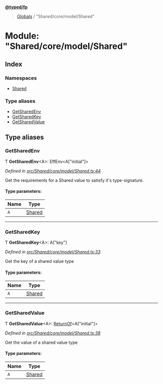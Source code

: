**[@typed/fp](../README.md)**

> [Globals](../globals.md) / "Shared/core/model/Shared"

# Module: "Shared/core/model/Shared"

## Index

### Namespaces

* [Shared](_shared_core_model_shared_.shared.md)

### Type aliases

* [GetSharedEnv](_shared_core_model_shared_.md#getsharedenv)
* [GetSharedKey](_shared_core_model_shared_.md#getsharedkey)
* [GetSharedValue](_shared_core_model_shared_.md#getsharedvalue)

## Type aliases

### GetSharedEnv

Ƭ  **GetSharedEnv**\<A>: EffEnv\<A[\"initial\"]>

*Defined in [src/Shared/core/model/Shared.ts:44](https://github.com/TylorS/typed-fp/blob/41076ce/src/Shared/core/model/Shared.ts#L44)*

Get the requirements for a Shared value to satisfy it's
type-signature.

#### Type parameters:

Name | Type |
------ | ------ |
`A` | [Shared](_shared_core_model_shared_.shared.md) |

___

### GetSharedKey

Ƭ  **GetSharedKey**\<A>: A[\"key\"]

*Defined in [src/Shared/core/model/Shared.ts:33](https://github.com/TylorS/typed-fp/blob/41076ce/src/Shared/core/model/Shared.ts#L33)*

Get the key of a shared value type

#### Type parameters:

Name | Type |
------ | ------ |
`A` | [Shared](_shared_core_model_shared_.shared.md) |

___

### GetSharedValue

Ƭ  **GetSharedValue**\<A>: [ReturnOf](_effect_effect_.md#returnof)\<A[\"initial\"]>

*Defined in [src/Shared/core/model/Shared.ts:38](https://github.com/TylorS/typed-fp/blob/41076ce/src/Shared/core/model/Shared.ts#L38)*

Get the value of a shared value type

#### Type parameters:

Name | Type |
------ | ------ |
`A` | [Shared](_shared_core_model_shared_.shared.md) |
